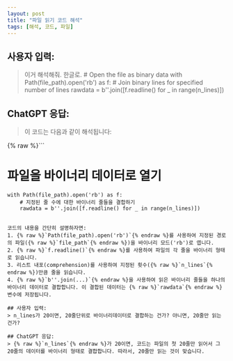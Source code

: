 ```yaml
---
layout: post
title: "파일 읽기 코드 해석"
tags: [해석, 코드, 파일]
---
```


## 사용자 입력:
> 이거 해석해줘. 한글로.     # Open the file as binary data
    with Path(file_path).open('rb') as f:
        # Join binary lines for specified number of lines
        rawdata = b''.join([f.readline() for _ in range(n_lines)])

## ChatGPT 응답:
> 이 코드는 다음과 같이 해석됩니다:

{% raw %}```
# 파일을 바이너리 데이터로 열기
    with Path(file_path).open('rb') as f:
        # 지정된 줄 수에 대한 바이너리 줄들을 결합하기
        rawdata = b''.join([f.readline() for _ in range(n_lines)])
```{% endraw %}

코드의 내용을 간단히 설명하자면:
1. {% raw %}`Path(file_path).open('rb')`{% endraw %}를 사용하여 지정된 경로의 파일({% raw %}`file_path`{% endraw %})을 바이너리 모드('rb')로 엽니다.
2. {% raw %}`f.readline()`{% endraw %}를 사용하여 파일의 각 줄을 바이너리 형태로 읽습니다.
3. 리스트 내포(comprehension)를 사용하여 지정된 횟수({% raw %}`n_lines`{% endraw %})만큼 줄을 읽습니다.
4. {% raw %}`b''.join(...)`{% endraw %}을 사용하여 읽은 바이너리 줄들을 하나의 바이너리 데이터로 결합합니다. 이 결합된 데이터는 {% raw %}`rawdata`{% endraw %} 변수에 저장됩니다.

## 사용자 입력:
> n_lines가 20이면, 20줄단위로 바이너리데이터로 결합하는 건가? 아니면, 20줄만 읽는 건가?

## ChatGPT 응답:
> {% raw %}`n_lines`{% endraw %}가 20이면, 코드는 파일의 첫 20줄만 읽어서 그 20줄의 데이터를 바이너리 형태로 결합합니다. 따라서, 20줄만 읽는 것이 맞습니다.

